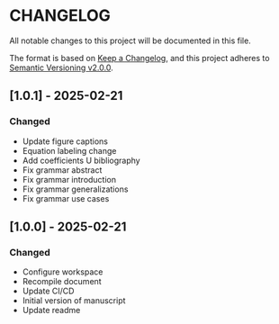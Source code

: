 # CHANGELOG

All notable changes to this project will be documented in this file.

The format is based on [Keep a Changelog](https://keepachangelog.com/en/1.0.0/),
and this project adheres to [Semantic Versioning v2.0.0](https://semver.org/spec/v2.0.0.html).

## [1.0.1] - 2025-02-21

### Changed

- Update figure captions
- Equation labeling change
- Add coefficients U bibliography
- Fix grammar abstract
- Fix grammar introduction
- Fix grammar generalizations
- Fix grammar use cases

## [1.0.0] - 2025-02-21

### Changed

- Configure workspace
- Recompile document
- Update CI/CD
- Initial version of manuscript
- Update readme
